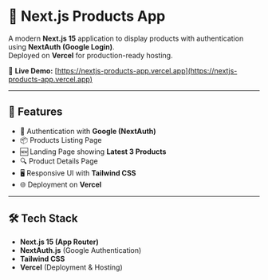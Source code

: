 # 🛒 Next.js Products App

A modern **Next.js 15** application to display products with authentication using **NextAuth (Google Login)**.  
Deployed on **Vercel** for production-ready hosting.  

🔗 **Live Demo:** [https://nextjs-products-app.vercel.app](https://nextjs-products-app.vercel.app)

---

## 🚀 Features
- 🔑 Authentication with **Google (NextAuth)**
- 📦 Products Listing Page
- 🆕 Landing Page showing **Latest 3 Products**
- 🔍 Product Details Page
- 🖥 Responsive UI with **Tailwind CSS**
- 🌐 Deployment on **Vercel**

---

## 🛠 Tech Stack
- **Next.js 15 (App Router)**
- **NextAuth.js** (Google Authentication)
- **Tailwind CSS**
- **Vercel** (Deployment & Hosting)
